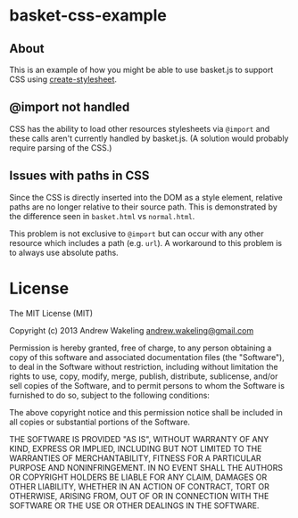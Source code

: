 basket-css-example
==

## About
This is an example of how you might be able to use basket.js to support CSS using [create-stylesheet](https://github.com/andrewwakeling/create-stylesheet).

## @import not handled
CSS has the ability to load other resources stylesheets via `@import` and these calls aren't currently handled by basket.js. (A solution would probably require parsing of the CSS.)

## Issues with paths in CSS
Since the CSS is directly inserted into the DOM as a style element, relative paths are no longer relative to their source path. This is demonstrated by the difference seen in `basket.html` vs `normal.html`.

This problem is not exclusive to `@import` but can occur with any other resource which includes a path (e.g. `url`).
A workaround to this problem is to always use absolute paths.


License
==

The MIT License (MIT)

Copyright (c) 2013 Andrew Wakeling <andrew.wakeling@gmail.com>

Permission is hereby granted, free of charge, to any person obtaining a copy of
this software and associated documentation files (the "Software"), to deal in
the Software without restriction, including without limitation the rights to
use, copy, modify, merge, publish, distribute, sublicense, and/or sell copies of
the Software, and to permit persons to whom the Software is furnished to do so,
subject to the following conditions:

The above copyright notice and this permission notice shall be included in all
copies or substantial portions of the Software.

THE SOFTWARE IS PROVIDED "AS IS", WITHOUT WARRANTY OF ANY KIND, EXPRESS OR
IMPLIED, INCLUDING BUT NOT LIMITED TO THE WARRANTIES OF MERCHANTABILITY, FITNESS
FOR A PARTICULAR PURPOSE AND NONINFRINGEMENT. IN NO EVENT SHALL THE AUTHORS OR
COPYRIGHT HOLDERS BE LIABLE FOR ANY CLAIM, DAMAGES OR OTHER LIABILITY, WHETHER
IN AN ACTION OF CONTRACT, TORT OR OTHERWISE, ARISING FROM, OUT OF OR IN
CONNECTION WITH THE SOFTWARE OR THE USE OR OTHER DEALINGS IN THE SOFTWARE.